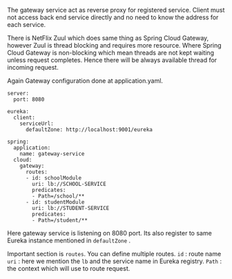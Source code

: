 The gateway service act as reverse proxy for registered service. Client must not access back end service directly and no need to know the address for each service.

There is NetFlix Zuul which does same thing as Spring Cloud Gateway, however Zuul is thread blocking and requires more resource. Where Spring Cloud Gateway is non-blocking which mean threads are not kept waiting unless request completes. Hence there will be always available thread for incoming request.

Again Gateway configuration done at application.yaml.

```
server:
  port: 8080
 
eureka:
  client:
    serviceUrl:
      defaultZone: http://localhost:9001/eureka  

spring:
  application:
    name: gateway-service
  cloud:
    gateway:
      routes:
      - id: schoolModule
        uri: lb://SCHOOL-SERVICE
        predicates:
        - Path=/school/**
      - id: studentModule
        uri: lb://STUDENT-SERVICE
        predicates:
        - Path=/student/**
```

Here gateway service is listening on 8080 port. Its also register to same Eureka instance mentioned in ```defaultZone``` .

Important section is ```routes```. You can define multiple routes.
```id``` : route name
```uri``` : here we mention the ```lb``` and the service name in Eureka registry.
```Path``` : the context which will use to route request.
